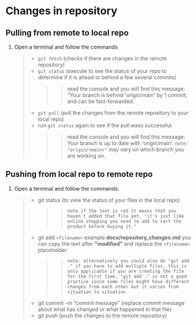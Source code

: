 # Changes in repository

## Pulling from remote to local repo

1. Open a terminal and follow the commands
   > - `git fetch` (checks if there are changes in the remote repository)
   > - `git status` (execute to see the status of your repo to determine if it is ahead or behind a few several commits)
   >   > > read the console and you will find this message:
   >   > > "Your branch is behind 'origin/main' by 1 commit, and can be fast-forwarded.
   > - `git pull` (pull the changes from the remote repository to your local repo)
   > - run `git status` again to see if the pull wass successful.
   >   > > read the console and you will find this message:
   >   > > Your branch is up to date with 'origin/main'. `note: "origin/<main>"` may vary on which branch you are working on.

## Pushing from local repo to remote repo

1.  Open a terminal and follow the commands:
    > - git status (to view the status of your files in the local repo)
    >   > > `note if the text is red it means that you haven't added that file yet, "it's just like online shopping you need to add to cart the product before buying it."`
    > - git add `<filename>` example **docs/repository_changes.md** you can copy the text after **"modified"** and replace the `<filename>` placeholder.
    >   > > `note: alternatively you could also do "git add ." if you have to add multiple files, this is only applicable if you are creating the file for the first time, "git add ." is not a good practice since some files might have different changes from each other but it varies from situation to situation`
    > - git commit -m "commit message" (replace commit message about what has changed or what happened in that file)
    > - git push (push the changes to the remote repository)
